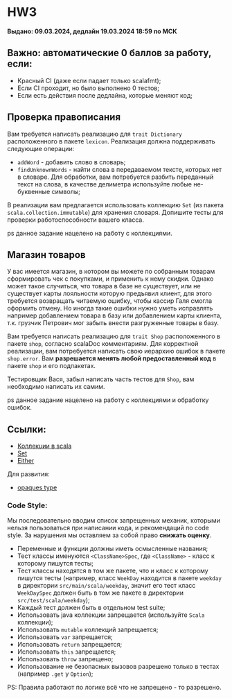 # HW3

**Выдано: 09.03.2024, дедлайн 19.03.2024 18:59 по МСК**

## Важно: автоматические 0 баллов за работу, если:

* Красный CI (даже если падает только scalafmt);
* Если CI проходит, но было выполнено 0 тестов;
* Если есть действия после дедлайна, которые меняют код;

## Проверка правописания

Вам требуется написать реализацию для `trait Dictionary` расположенного в пакете `lexicon`. Реализация должна
поддерживать следующие операции:

* `addWord` - добавить слово в словарь;
* `findUnknownWords` - найти слова в передаваемом тексте, которых нет в словаре. Для обработки, вам потребуется разбить
  переданный текст на слова, в качестве делиметра используйте любые не-буквенные символы;

В реализации вам предлагается использовать коллекцию `Set` (из пакета `scala.collection.immutable`) для хранения
словаря. Допишите тесты для проверки работоспособности вашего класса.

ps данное задание нацелено на работу с коллекциями.

## Магазин товаров

У вас имеется магазин, в котором вы можете по собранным товарам сформировать чек с покупками, и применить к нему
скидки. Однако может такое случиться, что товара в базе не существует, или не существует карты лояльности которую
предъявил клиент, для этого требуется возвращать читаемую ошибку, чтобы кассир Галя смогла оформить отмену. Но иногда
такие ошибки нужно уметь исправлять например добавлением товара в базу или добавлением карты клиента, т.к. грузчик
Петрович мог забыть внести разгруженные товары в базу.

Вам требуется написать реализацию для `trait Shop` расположенного в пакете `shop`, согласно scalaDoc комментариям. Для
корректной реализации, вам потребуется написать свою иерархию ошибок в пакете `shop.error`. Вам **разрешается менять
любой предоставленный код** в пакете `shop` и его подпакетах.

Тестировщик Вася, забыл написать часть тестов для `Shop`, вам необходимо написать их самим.

ps данное задание нацелено на работу с коллекциями и обработку ошибок.

## Ссылки:

* [Коллекции в scala](https://docs.scala-lang.org/scala3/book/collections-classes.html)
* [Set](https://docs.scala-lang.org/scala3/book/collections-classes.html#working-with-sets)
* [Either](https://www.scala-lang.org/api/current/scala/util/Either.html)

Для развития:

* [opaques type](https://docs.scala-lang.org/scala3/reference/other-new-features/opaques.html)

### Code Style:

Мы последовательно вводим список запрещенных механик, которыми нельзя пользоваться при написании кода, и рекомендаций по
code style. За нарушения мы оставляем за собой право **снижать оценку**.

* Переменные и функции должны иметь осмысленные названия;
* Тест классы именуются `<ClassName>Spec`, где `<ClassName>` - класс к которому пишутся тесты;
* Тест классы находятся в том же пакете, что и класс к которому пишутся тесты (например, класс `WeekDay` находится в
  пакете `weekday` в директории `src/main/scala/weekday`, значит его тест класс `WeekDaySpec` должен быть в том же
  пакете в директории `src/test/scala/weekday`);
* Каждый тест должен быть в отдельном test suite;
* Использовать java коллекции запрещается (используйте `Scala` коллекции);
* Использовать `mutable` коллекций запрещается;
* Использовать `var` запрещается;
* Использовать `return` запрещается;
* Использовать `this` запрещается;
* Использовать `throw` запрещено;
* Использование не безопасных вызовов разрешено только в тестах (например `.get` у `Option`);

PS: Правила работают по логике всё что не запрещено - то разрешено.
